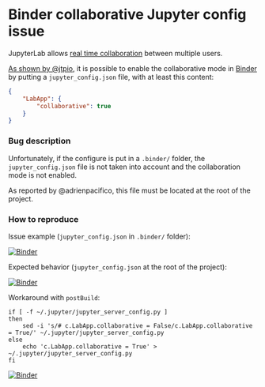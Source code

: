 Binder collaborative Jupyter config issue
=========================================

JupyterLab allows [real time collaboration](https://jupyterlab.readthedocs.io/en/stable/user/rtc.html) between multiple users.

[As shown by @jtpio](https://gist.github.com/jtpio/6ce26381703355e0ef1da4af742b7f72), it is possible to enable the collaborative mode in [Binder](https://mybinder.org/) by putting a `jupyter_config.json` file, with at least this content:

```json
{
    "LabApp": {
        "collaborative": true
    }
}
```

### Bug description

Unfortunately, if the configure is put in a `.binder/` folder, the `jupyter_config.json` file is not taken into account and the collaboration mode is not enabled.

As reported by @adrienpacifico, this file must be located at the root of the project.

### How to reproduce

Issue example (`jupyter_config.json` in `.binder/` folder):

[![Binder](https://mybinder.org/badge_logo.svg)](https://mybinder.org/v2/gh/seignovert/binder-collab-issue/main?labpath=test.ipynb)

Expected behavior (`jupyter_config.json` at the root of the project):

[![Binder](https://mybinder.org/badge_logo.svg)](https://mybinder.org/v2/gh/seignovert/binder-collab-issue/expected?labpath=test.ipynb)

Workaround with `postBuild`:
```
if [ -f ~/.jupyter/jupyter_server_config.py ]
then
    sed -i 's/# c.LabApp.collaborative = False/c.LabApp.collaborative = True/' ~/.jupyter/jupyter_server_config.py
else
    echo 'c.LabApp.collaborative = True' > ~/.jupyter/jupyter_server_config.py
fi
```

[![Binder](https://mybinder.org/badge_logo.svg)](https://mybinder.org/v2/gh/seignovert/binder-collab-issue/postBuild?labpath=test.ipynb)
